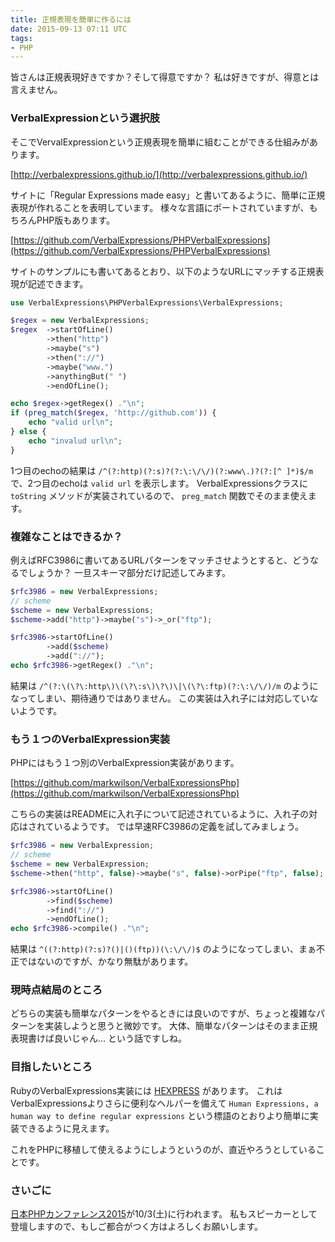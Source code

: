 ```yaml
---
title: 正規表現を簡単に作るには
date: 2015-09-13 07:11 UTC
tags:
- PHP
---
```


皆さんは正規表現好きですか？そして得意ですか？
私は好きですが、得意とは言えません。

### VerbalExpressionという選択肢

そこでVervalExpressionという正規表現を簡単に組むことができる仕組みがあります。

[http://verbalexpressions.github.io/](http://verbalexpressions.github.io/)

サイトに「Regular Expressions made easy」と書いてあるように、簡単に正規表現が作れることを表明しています。
様々な言語にポートされていますが、もちろんPHP版もあります。

[https://github.com/VerbalExpressions/PHPVerbalExpressions](https://github.com/VerbalExpressions/PHPVerbalExpressions)

サイトのサンプルにも書いてあるとおり、以下のようなURLにマッチする正規表現が記述できます。

```php
use VerbalExpressions\PHPVerbalExpressions\VerbalExpressions;

$regex = new VerbalExpressions;
$regex  ->startOfLine()
        ->then("http")
        ->maybe("s")
        ->then("://")
        ->maybe("www.")
        ->anythingBut(" ")
        ->endOfLine();

echo $regex->getRegex() ."\n";
if (preg_match($regex, 'http://github.com')) {
    echo "valid url\n";
} else {
    echo "invalud url\n";
}
```

1つ目のechoの結果は `/^(?:http)(?:s)?(?:\:\/\/)(?:www\.)?(?:[^ ]*)$/m` で、2つ目のechoは `valid url` を表示します。
VerbalExpressionsクラスに `toString` メソッドが実装されているので、 `preg_match` 関数でそのまま使えます。

### 複雑なことはできるか？

例えばRFC3986に書いてあるURLパターンをマッチさせようとすると、どうなるでしょうか？
一旦スキーマ部分だけ記述してみます。

```php
$rfc3986 = new VerbalExpressions;
// scheme
$scheme = new VerbalExpressions;
$scheme->add("http")->maybe("s")->_or("ftp");

$rfc3986->startOfLine()
        ->add($scheme)
        ->add("://");
echo $rfc3986->getRegex() ."\n";
```

結果は `/^(?:\(\?\:http\)\(\?\:s\)\?\)\|\(\?\:ftp)(?:\:\/\/)/m` のようになってしまい、期待通りではありません。
この実装は入れ子には対応していないようです。

### もう１つのVerbalExpression実装

PHPにはもう１つ別のVerbalExpression実装があります。

[https://github.com/markwilson/VerbalExpressionsPhp](https://github.com/markwilson/VerbalExpressionsPhp)

こちらの実装はREADMEに入れ子について記述されているように、入れ子の対応はされているようです。
では早速RFC3986の定義を試してみましょう。

```php
$rfc3986 = new VerbalExpression;
// scheme
$scheme = new VerbalExpression;
$scheme->then("http", false)->maybe("s", false)->orPipe("ftp", false);

$rfc3986->startOfLine()
        ->find($scheme)
        ->find("://")
        ->endOfLine();
echo $rfc3986->compile() ."\n";
```

結果は `^((?:http)(?:s)?()|()(ftp))(\:\/\/)$` のようになってしまい、まぁ不正ではないのですが、かなり無駄があります。

### 現時点結局のところ

どちらの実装も簡単なパターンをやるときには良いのですが、ちょっと複雑なパターンを実装しようと思うと微妙です。
大体、簡単なパターンはそのまま正規表現書けば良いじゃん... という話ですしね。

### 目指したいところ

RubyのVerbalExpressions実装には [HEXPRESS](http://www.kurtisrainboltgreene.name/hexpress/) があります。
これはVerbalExpressionsよりさらに便利なヘルパーを備えて `Human Expressions, a human way to define regular expressions` という標語のとおりより簡単に実装できるように見えます。

これをPHPに移植して使えるようにしようというのが、直近やろうとしていることです。

### さいごに

[日本PHPカンファレンス2015](http://phpcon.php.gr.jp/2015/)が10/3(土)に行われます。
私もスピーカーとして登壇しますので、もしご都合がつく方はよろしくお願いします。	


